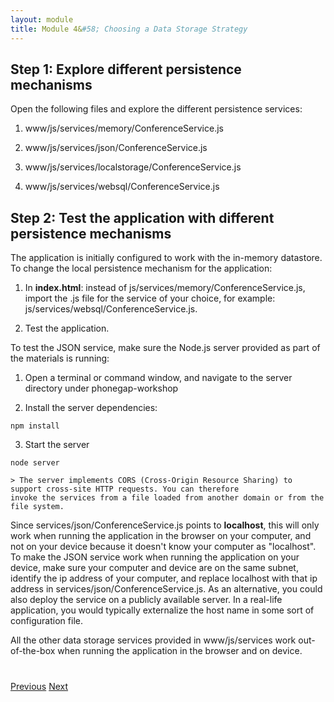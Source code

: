 ```yaml
---
layout: module
title: Module 4&#58; Choosing a Data Storage Strategy
---
```

## Step 1: Explore different persistence mechanisms

Open the following files and explore the different persistence services:

1. www/js/services/memory/ConferenceService.js

1. www/js/services/json/ConferenceService.js

1. www/js/services/localstorage/ConferenceService.js

1. www/js/services/websql/ConferenceService.js

## Step 2: Test the application with different persistence mechanisms

The application is initially configured to work with the in-memory datastore. To change the local persistence mechanism for the application:

1. In **index.html**: instead of js/services/memory/ConferenceService.js, import the .js file for the service  of your choice, for example: js/services/websql/ConferenceService.js.

2. Test the application.

To test the JSON service, make sure the Node.js server provided as part of the materials is running:

1. Open a terminal or command window, and navigate to the server directory under phonegap-workshop

2. Install the server dependencies:

  ```
  npm install
  ```

3. Start the server

  ```
  node server
  ```

    > The server implements CORS (Cross-Origin Resource Sharing) to support cross-site HTTP requests. You can therefore 
    invoke the services from a file loaded from another domain or from the file system.
    

  Since services/json/ConferenceService.js points to **localhost**, this will only work when running the 
  application in the browser on your computer, and not on your device because it doesn't know your computer 
  as "localhost". To make the JSON service work when running the application on your device, 
  make sure your computer and device are on the same subnet, identify the ip address of your computer, 
  and replace localhost with that ip address in services/json/ConferenceService.js. As an alternative, 
  you could also deploy the service on a publicly available server. In a real-life application, 
  you would typically externalize the host name in some sort of configuration file.
  
  All the other data storage services provided in www/js/services work out-of-the-box when running the application in
   the browser and 
  on device. 

<div class="row" style="margin-top:40px;">
<div class="col-sm-12">
<a href="setup-files.html" class="btn btn-default"><i class="glyphicon glyphicon-chevron-left"></i> 
Previous</a>
<a href="native-notification.html" class="btn btn-default pull-right">Next <i class="glyphicon 
glyphicon-chevron-right"></i></a>
</div>
</div>


